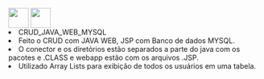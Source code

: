 <div>
 
   <div style="display: inline_block"><br>     
     <img align="center" height="40" width="40" src="https://lksistemas.com.br/img/icons/Java-Light.svg">     
     <img align="center" height="40" width="40" src="https://lksistemas.com.br/img/icons/MySQL-Light.svg">
  </div>
<li> CRUD_JAVA_WEB_MYSQL
  
<li>Feito o CRUD com JAVA WEB, JSP com Banco de dados MYSQL. 
<li>O conector e os diretórios estão separados a parte do java com os pacotes e .CLASS e webapp estão com os arquivos .JSP.
<li>Utilizado Array Lists para exibição de todos os usuários em uma tabela.
